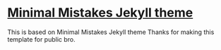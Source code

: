 # [Minimal Mistakes Jekyll theme](https://mmistakes.github.io/minimal-mistakes/)

This is based on Minimal Mistakes Jekyll theme
Thanks for making this template for public bro.